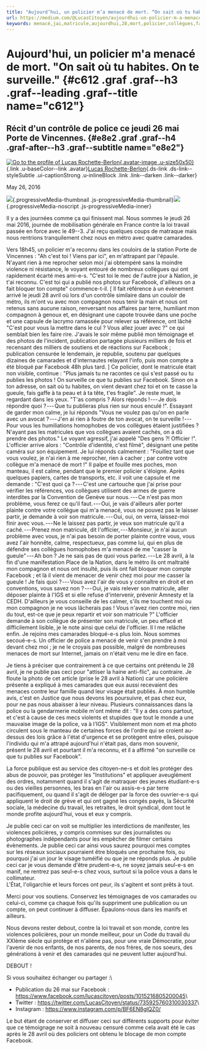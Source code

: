 ```yaml
---
title: "Aujourd’hui, un policier m’a menacé de mort. “On sait où tu habites. On te surveille.”"
url: https://medium.com/@LucasCitoyen/aujourdhui-un-policier-m-a-menacé-de-mort-on-sait-où-tu-habites-on-te-surveille-90c2ba601997#.eeirt01px
keywords: menacé,jai,matricule,aujourdhui,28,mort,policier,collègues,facebook,avril,compte,surveille,habites,camarades,cest
---
```

Aujourd'hui, un policier m'a menacé de mort. "On sait où tu habites. On te surveille." {#c612 .graf .graf--h3 .graf--leading .graf--title name="c612"}
======================================================================================

Récit d'un contrôle de police ce jeudi 26 mai Porte de Vincennes. {#e8e2 .graf .graf--h4 .graf-after--h3 .graf--subtitle name="e8e2"}
-----------------------------------------------------------------

[![Go to the profile of Lucas Rochette-Berlon](https://cdn-images-1.medium.com/fit/c/100/100/1*ZQwUPRaBoqfcp-7qq3WUPQ.jpeg){.avatar-image .u-size50x50}](https://medium.com/@LucasCitoyen?source=post_header_lockup){.link .u-baseColor--link .avatar}[Lucas Rochette-Berlon](https://medium.com/@LucasCitoyen){.ds-link .ds-link--styleSubtle .ui-captionStrong .u-inlineBlock .link .link--darken .link--darker}

May 26, 2016

![](https://cdn-images-1.medium.com/freeze/max/60/1*0IejZWGNkHQ5ZTLMXhe8AA.jpeg?q=20){.progressiveMedia-thumbnail .js-progressiveMedia-thumbnail}![](https://cdn-images-1.medium.com/max/1600/1*0IejZWGNkHQ5ZTLMXhe8AA.jpeg){.progressiveMedia-noscript .js-progressiveMedia-inner}

Il y a des journées comme ça qui finissent mal. Nous sommes le jeudi 26 mai 2016, journée de mobilisation générale en France contre la loi travail passée en force avec le 49--3. J'ai reçu quelques coups de matraque mais nous rentrions tranquilement chez nous en métro avec quatre camarades.

Vers 18h45, un policier m'a reconnu dans les couloirs de la station Porte de Vincennes : "Ah c'est toi ! Viens par ici", en m'attrapant par l'épaule. N'ayant rien à me reprocher selon moi j'ai obtempéré sans la moindre violence ni résistance, le voyant entouré de nombreux collègues qui ont rapidement écarté mes ami-e-s. "C'est toi le mec de l'autre jour à Nation, je t'ai reconnu. C'est toi qui a publié nos photos sur Facebook, d'ailleurs on a fait bloquer ton compte" commence-t-il. \[ Il fait référence à un évènement arrivé le jeudi 28 avril où lors d'un contrôle similaire dans un couloir de métro, ils m'ont vu avec mon compagnon nous tenir la main et nous ont retenus sans aucune raison, renversant nos affaires par terre, humiliant mon compagnon à genoux et, en désignant une capote trouvée dans une poche et une capsule de lacrymo ramassée pour relever sa référence, ont lâché "C'est pour vous la mettre dans le cul ? Vous allez jouer avec ?" ce qui semblait bien les faire rire. J'avais le soir même publié mon témoignage et des photos de l'incident, publication partagée plusieurs milliers de fois et recensant des milliers de soutiens et de réactions sur Facebook ; publication censurée le lendemain, je republie, soutenu par quelques dizaines de camarades et d'internautes relayant l'info, puis mon compte a été bloqué par Facebook 48h plus tard. \] Ce policier, dont le matricule était non visible, continue : "Plus jamais tu ne racontes ce qui s'est passé ou tu publies les photos ! On surveille ce que tu publies sur Facebook. Sinon on a ton adresse, on sait où tu habites, on vient devant chez toi et on te casse la gueule, fais gaffe à ta peau et à ta tête, t'es fragile". Je reste muet, le regardant dans les yeux. "T'as compris ? Alors réponds ! --- Je dois répondre quoi ? --- Que tu publieras plus rien sur nous enculé !". Essayant de garder mon calme, je lui réponds "Vous ne voulez pas qu'on en parle avec un avocat ? --- J'en ai rien à foutre de ton avocat, on te surveille ! --- Pour vous les humiliations homophobes de vos collègues étaient justifiées ? N'ayant pas les matricules que vos collègues avaient cachés, on a dû prendre des photos." Le voyant agressif, j'ai appelé "Des gens ?! Officier !". L'officier arrive alors : "Contrôle d'identité, c'est filmé", désignant une petite caméra sur son équipement. Je lui réponds calmement : "Fouillez tant que vous voulez, je n'ai rien à me reprocher, rien à cacher ; par contre votre collègue m'a menacé de mort !" Il palpe et fouille mes poches, mon manteau, il est calme, pendant que le premier policier s'éloigne. Après quelques papiers, cartes de transports, etc. il voit une capsule et me demande : "C'est quoi ça ? --- C'est une cartouche que j'ai prise pour vérifier les références, vos collègues utilisent des armes de guerre interdites par la Convention de Genève sur nous. --- Ce n'est pas mon problème, vous ferez ce qu'il faut. --- Oui, je vais d'ailleurs aller porter plainte contre votre collègue qui m'a menacé, vous ne pouvez pas le laisser partir, je demande à voir son matricule. --- Oui, oui, on verra, laissez-moi finir avec vous. --- Ne le laissez pas partir, je veux son matricule qu'il a caché. --- Prenez mon matricule, dit l'officier, --- Monsieur, je n'ai aucun problème avec vous, je n'ai pas besoin de porter plainte contre vous, vous avez l'air honnête, calme, respectueux, pas comme lui, qui en plus de défendre ses collègues homophobes m'a menacé de me "casser la gueule" --- Ah bon ? Je ne sais pas de quoi vous parlez. --- Le 28 avril, à la fin d'une manifestation Place de la Nation, dans le métro ils ont maltraité mon compagnon et nous ont insulté, puis ils ont fait bloquer mon compte Facebook ; et là il vient de menacer de venir chez moi pour me casser la gueule ! Je fais quoi ? --- Vous avez l'air de vous y connaître en droit et en conventions, vous savez non ? --- Oui, je vais relever son matricule, aller déposer plainte à l'IGS et si elle refuse d'intervenir, prévenir Amnesty et la CEDH. D'ailleurs je vous conseille de les calmer, s'ils me touchent moi ou mon compagnon je ne vous lâcherais pas ! Vous n'avez rien contre moi, rien du tout, est-ce que je peux repartir et voir son matricule ?" L'officier demande à son collègue de présenter son matricule, un peu effacé et difficilement lisible, je le note ainsi que celui de l'officier. Il l me relâche enfin. Je rejoins mes camarades bloqué-e-s plus loin. Nous sommes secoué-e-s. Un officier de police a menacé de venir s'en prendre à moi devant chez moi ; je ne le croyais pas possible, malgré de nombreuses menaces de mort sur Internet, jamais on n'était venu me le dire en face.

Je tiens à préciser que contrairement à ce que certains ont prétendu le 28 avril, je ne publie pas ceci pour "attiser la haine anti-flic", au contraire. Je floute la photo de cet article (prise le 28 avril à Nation) car une policière présente a expliqué à mes camarades que eux aussi recevaient des menaces contre leur famille quand leur visage était publiés. À mon humble avis, c'est en Justice que nous devons les poursuivre, et pas chez eux, pour ne pas nous abaisser à leur niveau. Plusieurs connaissances dans la police ou la gendarmerie mobile m'ont même dit : "Il y a des cons partout, et c'est à cause de ces mecs violents et stupides que tout le monde a une mauvaise image de la police, va à l'IGS". Visiblement mon nom et ma photo circulent sous le manteau de certaines forces de l'ordre qui se croient au-dessus des lois grâce à l'état d'urgence et se protègent entre elles, puisque l'individu qui m'a attrapé aujourd'hui n'était pas, dans mon souvenir, présent le 28 avril et pourtant il m'a reconnu, et il a affirmé "on surveille ce que tu publies sur Facebook".

La force publique est au service des citoyen-ne-s et doit les protéger des abus de pouvoir, pas protéger les "Institutions" et appliquer aveuglément des ordres, notamment quand il s'agit de matraquer des jeunes étudiant-e-s ou des vieilles personnes, les bras en l'air ou assis-e-s par terre pacifiquement, ou quand il s'agit de déloger par la force des ouvrier-e-s qui appliquent le droit de grève et qui ont gagné les congés payés, la Sécurité sociale, la médecine du travail, les retraites, le droit syndical, dont tout le monde profite aujourd'hui, vous et eux y compris.

Je publie ceci car on voit se multiplier les interdictions de manifester, les violences policières, y compris commises sur des journalistes ou photographes indépendants pour les empêcher de filmer certains évènements. Je publie ceci car ainsi vous saurez pourquoi mes comptes sur les réseaux sociaux pourraient être bloqués une prochaine fois, ou pourquoi j'ai un jour le visage tuméifié ou que je ne réponds plus. Je publie ceci car je vous demande d'être prudent-e-s, ne soyez jamais seul-e-s en manif, ne rentrez pas seul-e-s chez vous, surtout si la police vous a dans le collimateur. \
L'État, l'oligarchie et leurs forces ont peur, ils s'agitent et sont prêts à tout.

Merci pour vos soutiens. Conservez les témoignages de vos camarades ou celui-ci, comme ça chaque fois qu'ils suppriment une publication ou un compte, on peut continuer à diffuser. Épaulons-nous dans les manifs et ailleurs.

Nous devons rester debout, contre la loi travail et son monde, contre les violences policières, pour un monde meilleur, pour un Code du travail du XXIème siècle qui protège et n'aliène pas, pour une vraie Démocratie, pour l'avenir de nos enfants, de nos parents, de nos frères, de nos soeurs, des générations à venir et des camarades qui ne peuvent lutter aujourd'hui.

DEBOUT !

Si vous souhaitez échanger ou partager :\
- Publication du 26 mai sur Facebook : <https://www.facebook.com/lucascitoyen/posts/1015216805200045>\
- Twitter : <https://twitter.com/LucasCitoyen/status/735925760310030337>\
- Instagram : <https://www.instagram.com/p/BF6EN8glQZ0/>

Le but étant de conserver et diffuser ceci sur différents supports pour éviter que ce témoignage ne soit à nouveau censuré comme cela avait été le cas après le 28 avril où des policiers ont obtenu le blocage de mon compte Facebook.
